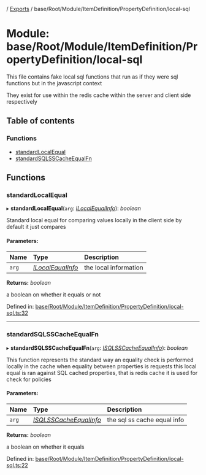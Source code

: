[](../README.md) / [Exports](../modules.md) / base/Root/Module/ItemDefinition/PropertyDefinition/local-sql

# Module: base/Root/Module/ItemDefinition/PropertyDefinition/local-sql

This file contains fake local sql functions that run as if they were sql
functions but in the javascript context

They exist for use within the redis cache
within the server and client side respectively

## Table of contents

### Functions

- [standardLocalEqual](base_root_module_itemdefinition_propertydefinition_local_sql.md#standardlocalequal)
- [standardSQLSSCacheEqualFn](base_root_module_itemdefinition_propertydefinition_local_sql.md#standardsqlsscacheequalfn)

## Functions

### standardLocalEqual

▸ **standardLocalEqual**(`arg`: [*ILocalEqualInfo*](../interfaces/base_root_module_itemdefinition_propertydefinition_types.ilocalequalinfo.md)): *boolean*

Standard local equal for comparing values locally in the client side
by default it just compares

#### Parameters:

Name | Type | Description |
:------ | :------ | :------ |
`arg` | [*ILocalEqualInfo*](../interfaces/base_root_module_itemdefinition_propertydefinition_types.ilocalequalinfo.md) | the local information   |

**Returns:** *boolean*

a boolean on whether it equals or not

Defined in: [base/Root/Module/ItemDefinition/PropertyDefinition/local-sql.ts:32](https://github.com/onzag/itemize/blob/5fcde7cf/base/Root/Module/ItemDefinition/PropertyDefinition/local-sql.ts#L32)

___

### standardSQLSSCacheEqualFn

▸ **standardSQLSSCacheEqualFn**(`arg`: [*ISQLSSCacheEqualInfo*](../interfaces/base_root_module_itemdefinition_propertydefinition_types.isqlsscacheequalinfo.md)): *boolean*

This function represents the standard way an equality check
is performed locally in the cache when equality between properties is requests
this local equal is ran against SQL cached properties, that is redis cache
it is used for check for policies

#### Parameters:

Name | Type | Description |
:------ | :------ | :------ |
`arg` | [*ISQLSSCacheEqualInfo*](../interfaces/base_root_module_itemdefinition_propertydefinition_types.isqlsscacheequalinfo.md) | the sql ss cache equal info   |

**Returns:** *boolean*

a boolean on whether it equals

Defined in: [base/Root/Module/ItemDefinition/PropertyDefinition/local-sql.ts:22](https://github.com/onzag/itemize/blob/5fcde7cf/base/Root/Module/ItemDefinition/PropertyDefinition/local-sql.ts#L22)
